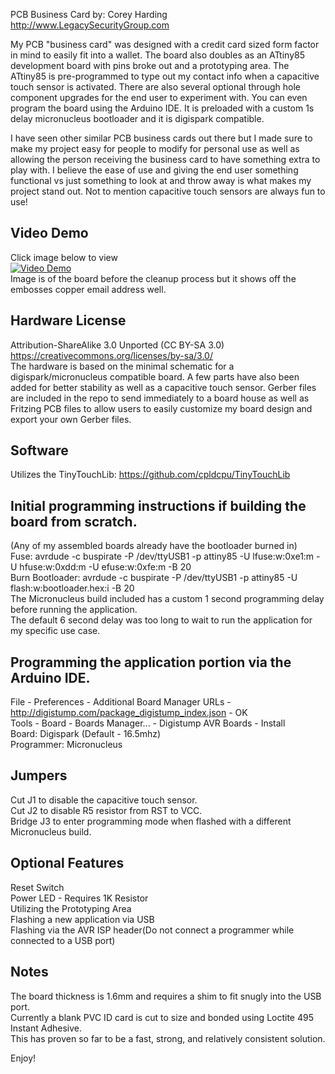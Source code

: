 PCB Business Card by: Corey Harding  
http://www.LegacySecurityGroup.com  
  
My PCB "business card" was designed with a credit card sized form factor in mind to easily fit into a wallet. The board also doubles as an ATtiny85 development board with pins broke out and a prototyping area. The ATtiny85 is pre-programmed to type out my contact info when a capacitive touch sensor is activated. There are also several optional through hole component upgrades for the end user to experiment with. You can even program the board using the Arduino IDE. It is preloaded with a custom 1s delay micronucleus bootloader and it is digispark compatible.  
  
I have seen other similar PCB business cards out there but I made sure to make my project easy for people to modify for personal use as well as allowing the person receiving the business card to have something extra to play with. I believe the ease of use and giving the end user something functional vs just something to look at and throw away is what makes my project stand out. Not to mention capacitive touch sensors are always fun to use!  
  
Video Demo  
-----  
Click image below to view  
[![Video Demo](https://github.com/exploitagency/PCB-Business-Card/blob/master/Images/precleanup-showing-embossed-email-copper-layer.jpg)](https://youtu.be/Ss94M5kzOXM)  
Image is of the board before the cleanup process but it shows off the embosses copper email address well.  
  
Hardware License  
-----  
Attribution-ShareAlike 3.0 Unported (CC BY-SA 3.0)  
https://creativecommons.org/licenses/by-sa/3.0/  
The hardware is based on the minimal schematic for a digispark/micronucleus compatible board. A few parts have also been added for better stability as well as a capacitive touch sensor. Gerber files are included in the repo to send immediately to a board house as well as Fritzing PCB files to allow users to easily customize my board design and export your own Gerber files.  
  
Software  
-----  
Utilizes the TinyTouchLib: https://github.com/cpldcpu/TinyTouchLib  
  
Initial programming instructions if building the board from scratch.  
-----  
(Any of my assembled boards already have the bootloader burned in)  
Fuse: avrdude -c buspirate -P /dev/ttyUSB1 -p attiny85 -U lfuse:w:0xe1:m -U hfuse:w:0xdd:m -U efuse:w:0xfe:m -B 20  
Burn Bootloader: avrdude -c buspirate -P /dev/ttyUSB1 -p attiny85 -U flash:w:bootloader.hex:i -B 20  
The Micronucleus build included has a custom 1 second programming delay before running the application.  
The default 6 second delay was too long to wait to run the application for my specific use case.  
  
Programming the application portion via the Arduino IDE.  
-----  
File - Preferences - Additional Board Manager URLs - http://digistump.com/package_digistump_index.json - OK  
Tools - Board - Boards Manager... - Digistump AVR Boards - Install  
Board: Digispark (Default - 16.5mhz)  
Programmer: Micronucleus  
  
Jumpers  
-----  
Cut J1 to disable the capacitive touch sensor.  
Cut J2 to disable R5 resistor from RST to VCC.  
Bridge J3 to enter programming mode when flashed with a different Micronucleus build.  
  
Optional Features  
-----  
Reset Switch  
Power LED - Requires 1K Resistor  
Utilizing the Prototyping Area  
Flashing a new application via USB  
Flashing via the AVR ISP header(Do not connect a programmer while connected to a USB port)  
  
Notes  
-----  
The board thickness is 1.6mm and requires a shim to fit snugly into the USB port.  
Currently a blank PVC ID card is cut to size and bonded using Loctite 495 Instant Adhesive.  
This has proven so far to be a fast, strong, and relatively consistent solution.  
  
Enjoy!  
